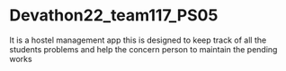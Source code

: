 # Devathon22_team117_PS05
It is a hostel management app this is designed to keep track of all the students problems and help the concern person to maintain the pending works
